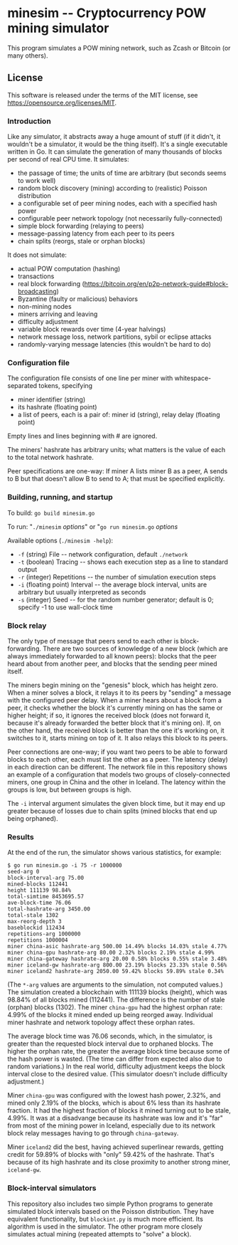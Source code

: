 # minesim -- Cryptocurrency POW mining simulator

This program simulates a POW mining network, such as Zcash or Bitcoin
(or many others). 

## License

This software is released under the terms of the MIT license, see https://opensource.org/licenses/MIT.

### Introduction

Like any simulator, it abstracts away a huge amount of
stuff (if it didn't, it wouldn't be a simulator, it would be the thing
itself). It's a single executable written in Go. It can simulate the
generation of many thousands of blocks per second of real CPU time. It
simulates:

- the passage of time; the units of time are arbitrary (but seconds seems to work well)
- random block discovery (mining) according to (realistic) Poisson distribution
- a configurable set of peer mining nodes, each with a specified hash power
- configurable peer network topology (not necessarily fully-connected)
- simple block forwarding (relaying to peers)
- message-passing latency from each peer to its peers
- chain splits (reorgs, stale or orphan blocks)

It does not simulate:

- actual POW computation (hashing)
- transactions
- real block forwarding (https://bitcoin.org/en/p2p-network-guide#block-broadcasting)
- Byzantine (faulty or malicious) behaviors
- non-mining nodes
- miners arriving and leaving
- difficulty adjustment
- variable block rewards over time (4-year halvings)
- network message loss, network partitions, sybil or eclipse attacks
- randomly-varying message latencies (this wouldn't be hard to do)

### Configuration file

The configuration file consists of one line per miner with
whitespace-separated tokens, specifying

- miner identifier (string)
- its hashrate (floating point)
- a list of peers, each is a pair of: miner id (string), relay delay (floating point)

Empty lines and lines beginning with # are ignored.

The miners' hashrate has arbitrary units; what matters is the value of
each to the total network hashrate.

Peer specifications are one-way: If miner A lists miner B as a peer,
A sends to B but that doesn't allow B to send to A;
that must be specified explicitly.

### Building, running, and startup

To build: `go build minesim.go`

To run: "`./minesim` _options_" or "`go run minesim.go` _options_

Available options (`./minesim -help`):
- `-f` (string) File -- network configuration, default `./network`
- `-t` (boolean) Tracing -- shows each execution step as a line to standard output
- `-r` (integer) Repetitions -- the number of simulation execution steps
- `-i` (floating point) Interval -- the average block interval, units are arbitrary but usually interpreted as seconds
- `-s` (integer) Seed -- for the random number generator; default is 0; specify -1 to use wall-clock time

### Block relay

The only type of message that peers send to each other is
block-forwarding. There are two sources of knowledge of a new block
(which are always immediately forwarded to all known peers): blocks that
the peer heard about from another peer, and blocks that the sending peer
mined itself.

The miners begin mining on the "genesis" block, which has height
zero. When a miner solves a block, it relays it to its peers by "sending"
a message with the configured peer delay. When a miner hears about a
block from a peer, it checks whether the block it's currently mining
on has the same or higher height; if so, it ignores the received block
(does not forward it, because it's already forwarded the better block
that it's mining on). If, on the other hand, the received block is better
than the one it's working on, it switches to it, starts mining on top
of it. It also relays this block to its peers.

Peer connections are one-way; if you want two peers to be able to forward
blocks to each other, each must list the other as a peer. The latency
(delay) in each direction can be different. The network file in this
repository shows an example of a configuration that models two groups of
closely-connected miners, one group in China and the other in Iceland. The
latency within the groups is low, but between groups is high.

The `-i` interval argument simulates the given block time, but it may end
up greater because of losses due to chain splits (mined blocks that end
up being orphaned).

### Results

At the end of the run, the simulator shows various statistics, for example:

```
$ go run minesim.go -i 75 -r 1000000
seed-arg 0
block-interval-arg 75.00
mined-blocks 112441
height 111139 98.84%
total-simtime 8453695.57
ave-block-time 76.06
total-hashrate-arg 3450.00
total-stale 1302
max-reorg-depth 3
baseblockid 112434
repetitions-arg 1000000
repetitions 1000004
miner china-asic hashrate-arg 500.00 14.49% blocks 14.03% stale 4.77%
miner china-gpu hashrate-arg 80.00 2.32% blocks 2.19% stale 4.99%
miner china-gateway hashrate-arg 20.00 0.58% blocks 0.55% stale 3.48%
miner iceland-gw hashrate-arg 800.00 23.19% blocks 23.33% stale 0.56%
miner iceland2 hashrate-arg 2050.00 59.42% blocks 59.89% stale 0.34%
```

(The `*-arg` values are arguments to the simulation, not computed
values.) The simulation created a blockchain with 111139 blocks (height),
which was 98.84% of all blocks mined (112441). The difference is the
number of stale (orphan) blocks (1302). The miner `china-gpu` had
the highest orphan rate: 4.99% of the blocks it mined ended up being
reorged away. Individual miner hashrate and network topology affect
these orphan rates.

The average block time was 76.06 seconds, which, in the simulator,
is greater than the requested block interval due to orphaned blocks.
The higher the orphan rate, the greater the average block time because
some of the hash power is wasted. (The time can differ from expected
also due to random variations.) In the real world, difficulty adjustment
keeps the block interval close to the desired value. (This simulator
doesn't include difficulty adjustment.)

Miner `china-gpu` was configured with the lowest hash power, 2.32%, and
mined only 2.19% of the blocks, which is about 6% less than its hashrate
fraction. It had the highest fraction of blocks it mined turning out
to be stale, 4.99%. It was at a disadvange because its hashrate was low
and it's "far" from most of the mining power in Iceland, especially due
to its network block relay messages having to go through `china-gateway`.

Miner `iceland2` did the best, having achieved superlinear rewards,
getting credit for 59.89% of blocks with "only" 59.42% of the
hashrate. That's because of its high hashrate and its close proximity
to another strong miner, `iceland-gw`.

### Block-interval simulators

This repository also includes two simple Python programs to generate
simulated block intervals based on the Poisson distribution. They have
equivalent functionality, but `blockint.py` is much more efficient. Its
algorithm is used in the simulator. The other program more closely
simulates actual mining (repeated attempts to "solve" a block).
